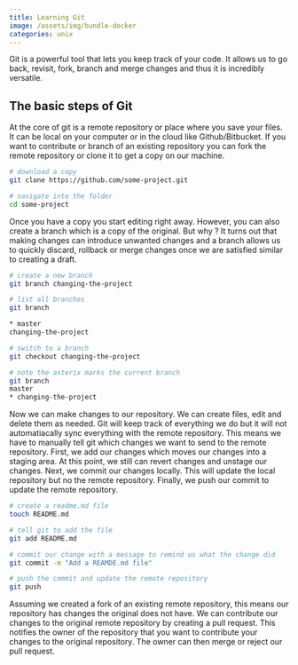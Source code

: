 ```yaml
---
title: Learning Git
image: /assets/img/bundle-docker
categories: unix
---
```


Git is a powerful tool that lets you keep track of your code. It allows us to
go back, revisit, fork, branch and merge changes and thus it is incredibly
versatile.

## The basic steps of Git

At the core of git is a remote repository or place where you save your files. It
can be local on your computer or in the cloud like Github/Bitbucket. If you want
to contribute or branch of an existing repository you can fork the remote
repository or clone it to get a copy on our machine.

```bash
# download a copy
git clone https://github.com/some-project.git

# navigate into the folder
cd some-project
```

Once you have a copy you start editing right away. However, you can also create
a branch which is a copy of the original. But why ? It turns out that making
changes can introduce unwanted changes and a branch allows us to quickly
discard, rollback or merge changes once we are satisfied similar to creating a
draft.

```bash
# create a new branch
git branch changing-the-project

# list all branches
git branch

* master
changing-the-project

# switch to a branch
git checkout changing-the-project

# note the asterix marks the current branch
git branch
master
* changing-the-project
```

Now we can make changes to our repository. We can create files, edit and delete
them as needed. Git will keep track of everything we do but it will not
automatiacally sync everything with the remote repository. This means we have to
manually tell git which changes we want to send to the remote repository. First,
we add our changes which moves our changes into a staging area. At this point,
we still can revert changes and unstage our changes. Next, we commit our changes
locally. This will update the local repository but no the remote repository.
Finally, we push our commit to update the remote repository.

```bash
# create a readme.md file
touch README.md

# tell git to add the file
git add README.md

# commit our change with a message to remind us what the change did
git commit -m "Add a REAMDE.md file"

# push the commit and update the remote repository
git push
```

Assuming we created a fork of an existing remote repository, this means our
repository has changes the original does not have. We can contribute our changes
to the original remote repository by creating a pull request. This notifies the
owner of the repository that you want to contribute your changes to the original
repository. The owner can then merge or reject our pull request.
